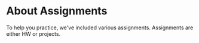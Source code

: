 # About Assignments
To help you practice, we've included various assignments. Assignments are either HW or projects.
